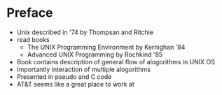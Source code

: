 # Preface

- Unix described in '74 by Thompsan and Ritchie
- read books 
    * The UNIX Programming Environment by Kernighan '84
    * Advanced UNIX Programming by Rochkind '85
- Book contains description of general flow of alogorithms in UNIX OS
- Importantly interaction of multiple alogorithms
- Presented in pseudo and C code
- AT&T seems like a great place to work at

